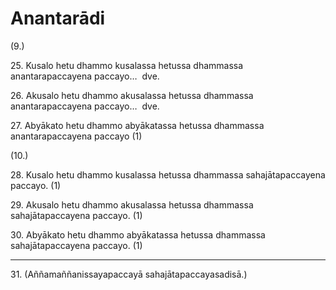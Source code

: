 # Anantarādi

(9.)

25\. Kusalo hetu dhammo kusalassa hetussa dhammassa anantarapaccayena paccayo…  dve.

26\. Akusalo hetu dhammo akusalassa hetussa dhammassa anantarapaccayena paccayo…  dve.

27\. Abyākato hetu dhammo abyākatassa hetussa dhammassa anantarapaccayena paccayo (1)

(10.)

28\. Kusalo hetu dhammo kusalassa hetussa dhammassa sahajātapaccayena paccayo. (1)

29\. Akusalo hetu dhammo akusalassa hetussa dhammassa sahajātapaccayena paccayo. (1)

30\. Abyākato hetu dhammo abyākatassa hetussa dhammassa sahajātapaccayena paccayo. (1)

---

31\. (Aññamaññanissayapaccayā sahajātapaccayasadisā.)
